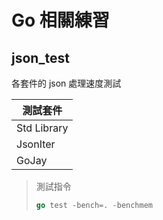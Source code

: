 Go 相關練習
=======================

## json_test
各套件的 json 處理速度測試

| 測試套件         |
|-----------------|
| Std Library     |
| JsonIter        |
| GoJay           |

> 測試指令
> ```go
> go test -bench=. -benchmem
> ```
